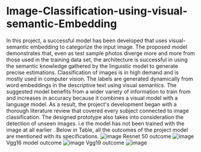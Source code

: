 # Image-Classification-using-visual-semantic-Embedding
In this project, a successful model has been developed that uses visual-semantic 
embedding to categorize the input image. The proposed model demonstrates that, even as 
test sample photos diverge more and more from those used in the training data set, the 
architecture is successful in using the semantic knowledge gathered by the linguistic 
model to generate precise estimations. Classification of images is in high demand and is 
mostly used in computer vision. The labels are generated dynamically from word 
embeddings in the descriptive text using visual semantics. The suggested model benefits 
from a wider variety of information to train from and increases in accuracy because it 
combines a visual model with a language model. As a result, the project's development 
began with a thorough literature review that covered every subject connected to image 
classification. The designed prototype also takes into consideration the detection of unseen 
images. i.e the model has not been trained with the image at all earlier
. Below in Table, all the outcomes of the project model are mentioned with its specifications.
![image](https://github.com/Samriddhi-dubey10/Image-Classification-using-visual-semantic-Embedding/assets/74581936/d3be1505-0604-4a86-ab30-468ff465d532)
Resnet 50 outcome
![image](https://github.com/Samriddhi-dubey10/Image-Classification-using-visual-semantic-Embedding/assets/74581936/aee86233-252e-4bd9-abda-5b538240aedd)
Vgg16 model outcome
![image](https://github.com/Samriddhi-dubey10/Image-Classification-using-visual-semantic-Embedding/assets/74581936/99cf21dc-3e61-4852-a4f4-deda06ee7688)
Vgg19 outcome
![image](https://github.com/Samriddhi-dubey10/Image-Classification-using-visual-semantic-Embedding/assets/74581936/587fd027-7f95-4de8-ba49-f63d7d40ef33)

